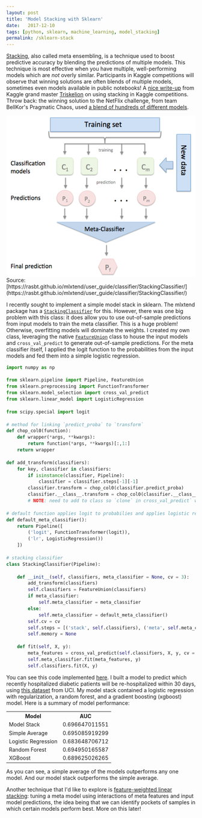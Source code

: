 ```yaml
---
layout: post
title: 'Model Stacking with Sklearn'
date:   2017-12-10
tags: [python, sklearn, machine_learning, model_stacking]
permalink: /sklearn-stack
---
```


[Stacking](https://rd.springer.com/content/pdf/10.1007%2FBF00117832.pdf), also called meta ensembling, is a technique used to boost predictive accuracy by blending the predictions of multiple models.  This technique is most effective when you have multiple, well-performing models which are _not_ overly similar.  Participants in Kaggle competitions will observe that winning solutions are often blends of multiple models, sometimes even models available in public notebooks!  A [nice write-up](https://mlwave.com/kaggle-ensembling-guide/) from Kaggle grand master [Triskelion](https://www.kaggle.com/triskelion) on using stacking in Kaggle competitions.  Throw back: the winning solution to the NetFlix challenge, from team BellKor's Pragmatic Chaos, used [a blend of hundreds of different models](https://www.netflixprize.com/assets/GrandPrize2009_BPC_BigChaos.pdf).

<img src="/assets/img/stacking.png" style="display:block; margin-left:auto; margin-right:auto;">
Source: [https://rasbt.github.io/mlxtend/user_guide/classifier/StackingClassifier/](https://rasbt.github.io/mlxtend/user_guide/classifier/StackingClassifier/)

I recently sought to implement a simple model stack in sklearn.  The mlxtend package has a [`StackingClassifier`](https://rasbt.github.io/mlxtend/user_guide/classifier/StackingClassifier/) for this.  However, there was one big problem with this class: it does allow you to use out-of-sample predictions from input models to train the meta classifier.  This is a huge problem!  Otherwise, overfitting models will dominate the weights.  I created my own class, leveraging the native [`FeatureUnion`](http://scikit-learn.org/stable/modules/generated/sklearn.pipeline.FeatureUnion.html) class to house the input models and `cross_val_predict` to generate out-of-sample predictions.  For the meta classifier itself, I applied the logit function to the probabilities from the input models and fed them into a simple logistic regression.

``` python
import numpy as np

from sklearn.pipeline import Pipeline, FeatureUnion
from sklearn.preprocessing import FunctionTransformer
from sklearn.model_selection import cross_val_predict
from sklearn.linear_model import LogisticRegression

from scipy.special import logit

# method for linking `predict_proba` to `transform`
def chop_col0(function):
    def wrapper(*args, **kwargs):
        return function(*args, **kwargs)[:,1:]
    return wrapper

def add_transform(classifiers):
    for key, classifier in classifiers:
        if isinstance(classifier, Pipeline):
            classifier = classifier.steps[-1][-1]
        classifier.transform = chop_col0(classifier.predict_proba)
        classifier.__class__.transform = chop_col0(classifier.__class__.predict_proba)
        # NOTE: need to add to class so `clone` in cross_val_predict` works

# default function applies logit to probabilies and applies logistic regression
def default_meta_classifier():
    return Pipeline([
        ('logit', FunctionTransformer(logit)),
        ('lr', LogisticRegression())
    ])

# stacking classifier
class StackingClassifier(Pipeline):

    def __init__(self, classifiers, meta_classifier = None, cv = 3):
        add_transform(classifiers)
        self.classifiers = FeatureUnion(classifiers)
        if meta_classifier:
            self.meta_classifier = meta_classifier
        else:
            self.meta_classifier = default_meta_classifier()
        self.cv = cv
        self.steps = [('stack', self.classifiers), ('meta', self.meta_classifier)]
        self.memory = None

    def fit(self, X, y):
        meta_features = cross_val_predict(self.classifiers, X, y, cv = self.cv, method = "transform")
        self.meta_classifier.fit(meta_features, y)
        self.classifiers.fit(X, y)
```

You can see this code implemented [here](https://github.com/donaldrauscher/hospital-readmissions).  I built a model to predict which recently hospitalized diabetic patients will be re-hospitalized within 30 days, using [this dataset](https://archive.ics.uci.edu/ml/datasets/diabetes+130-us+hospitals+for+years+1999-2008) from UCI.  My model stack contained a logistic regression with regularization, a random forest, and a gradient boosting (xgboost) model.  Here is a summary of model performance:

<table class="pretty">
<tr><th>Model</th><th>AUC</th></tr>
<tr><td>Model Stack</td><td>0.696647011551</td></tr>
<tr><td>Simple Average</td><td>0.695085919299</td></tr>
<tr><td>Logistic Regression</td><td>0.683648706712</td></tr>
<tr><td>Random Forest</td><td>0.694950165587</td></tr>
<tr><td>XGBoost</td><td>0.689625026265</td></tr>
</table>

As you can see, a simple average of the models outperforms any one model.  And our model stack outperforms the simple average.

Another technique that I'd like to explore is [feature-weighted linear stacking](https://arxiv.org/pdf/0911.0460.pdf): tuning a meta model using interactions of meta features and input model predictions, the idea being that we can identify pockets of samples in which certain models perform best.  More on this later!
